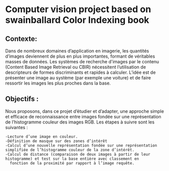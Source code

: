 # Computer vision project based on swainballard Color Indexing book

## Contexte:
Dans de nombreux domaines d’application en imagerie, les quantités d’images deviennent de plus en plus importantes, formant de véritables masses de données.
Les systèmes de recherche d'images par le contenu (Content Based Image Retrieval ou CBIR) nécessitent l’utilisation de descripteurs de formes discriminants
et rapides à calculer. L’idée est de présenter une image au système (par exemple une voiture) et de faire ressortir les images les plus proches dans la base.

## Objectifs :
Nous proposons, dans ce projet d’étudier et d’adapter, une approche simple et efficace de reconnaissance entre images fondée sur une représentation de l’histogramme 
couleur des images RGB. Les étapes à suivre sont les suivantes :

    -Lecture d’une image en couleur.
    -Définition de masque sur des zones d’intérêt
    -Calcul d’une nouvelle représentation fondée sur une représentation simplifiée de l’histogramme couleur de la zone d’intérêt.
    -Calcul de distance (comparaison de deux images à partir de leur histogramme) et test sur la base entière avec classement en
      fonction de la proximité par rapport à l’image requête.
